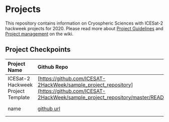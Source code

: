 # Projects
This repository contains information on Cryospheric Sciences with ICESat-2 hackweek projects for 2020.  Please read more about [Project Guidelines](https://icesat-2hackweek.github.io/wiki/project_guidelines.html) and [Project management](https://icesat-2hackweek.github.io/wiki/github_project_management.html) on the wiki.  

## Project Checkpoints

|Project Name | Github Repo | slack channel | 
|:--------|:------|:--------|
| ICESat-2 Hackweek Project Template | [https://github.com/ICESAT-2HackWeek/sample_project_repository](https://github.com/ICESAT-2HackWeek/sample_project_repository/master/README.md) | [#general](https://app.slack.com/client/TDPAXQSTD/CDQFBU571) |
| name | [github url](github_url) | [#slack hash](slack_url) |

